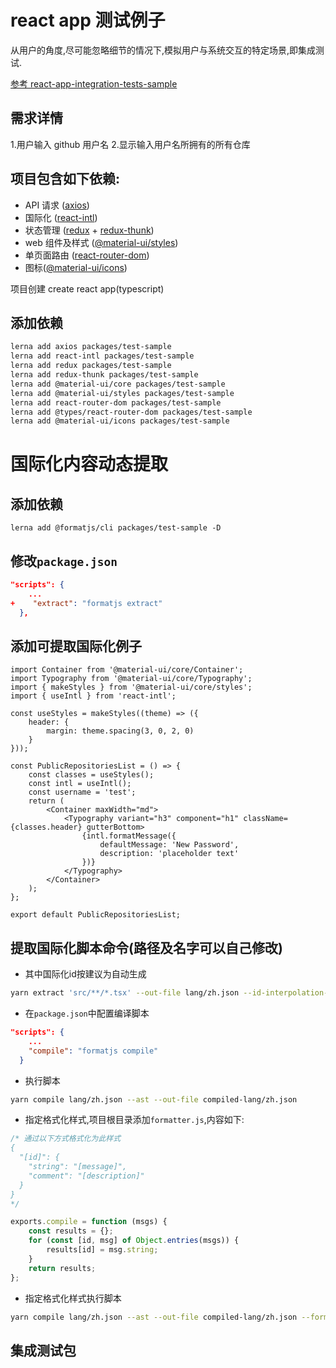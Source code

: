 # react app 测试例子

从用户的角度,尽可能忽略细节的情况下,模拟用户与系统交互的特定场景,即集成测试.

[参考 react-app-integration-tests-sample
](https://github.com/AntonRublev360/react-app-integration-tests-sample/blob/master/package.json)

## 需求详情

1.用户输入 github 用户名 2.显示输入用户名所拥有的所有仓库

## 项目包含如下依赖:

-   API 请求 ([axios](https://github.com/axios/axios))
-   国际化 ([react-intl](https://formatjs.io/docs/react-intl))
-   状态管理 ([redux](https://github.com/reduxjs/redux) + [redux-thunk](https://github.com/reduxjs/redux-thunk))
-   web 组件及样式 ([@material-ui/styles](https://material-ui.com/styles/basics))
-   单页面路由 ([react-router-dom](https://github.com/ReactTraining/react-router/tree/master/packages/react-router-dom))
-   图标([@material-ui/icons](https://material-ui.com/components/material-icons/))

项目创建 create react app(typescript)

## 添加依赖

```sh
lerna add axios packages/test-sample
lerna add react-intl packages/test-sample
lerna add redux packages/test-sample
lerna add redux-thunk packages/test-sample
lerna add @material-ui/core packages/test-sample
lerna add @material-ui/styles packages/test-sample
lerna add react-router-dom packages/test-sample
lerna add @types/react-router-dom packages/test-sample
lerna add @material-ui/icons packages/test-sample
```

# 国际化内容动态提取

## 添加依赖

```
lerna add @formatjs/cli packages/test-sample -D
```

## 修改`package.json`

```json
"scripts": {
    ...
+    "extract": "formatjs extract"
  },
```

## 添加可提取国际化例子

```
import Container from '@material-ui/core/Container';
import Typography from '@material-ui/core/Typography';
import { makeStyles } from '@material-ui/core/styles';
import { useIntl } from 'react-intl';

const useStyles = makeStyles((theme) => ({
    header: {
        margin: theme.spacing(3, 0, 2, 0)
    }
}));

const PublicRepositoriesList = () => {
    const classes = useStyles();
    const intl = useIntl();
    const username = 'test';
    return (
        <Container maxWidth="md">
            <Typography variant="h3" component="h1" className={classes.header} gutterBottom>
                {intl.formatMessage({
                    defaultMessage: 'New Password',
                    description: 'placeholder text'
                })}
            </Typography>
        </Container>
    );
};

export default PublicRepositoriesList;
```

## 提取国际化脚本命令(路径及名字可以自己修改)
- 其中国际化id按建议为自动生成
```sh
yarn extract 'src/**/*.tsx' --out-file lang/zh.json --id-interpolation-pattern '[sha512:contenthash:base64:6]'
```
- 在`package.json`中配置编译脚本
```json
"scripts": {
    ...
    "compile": "formatjs compile"
  }
```
- 执行脚本
```sh
yarn compile lang/zh.json --ast --out-file compiled-lang/zh.json
```
- 指定格式化样式,项目根目录添加`formatter.js`,内容如下:
```js
/* 通过以下方式格式化为此样式
{
  "[id]": {
    "string": "[message]",
    "comment": "[description]"
  }
}
*/

exports.compile = function (msgs) {
    const results = {};
    for (const [id, msg] of Object.entries(msgs)) {
        results[id] = msg.string;
    }
    return results;
};

```
- 指定格式化样式执行脚本
```sh
yarn compile lang/zh.json --ast --out-file compiled-lang/zh.json --format formatter.js
```

## 集成测试包

```sh

```
